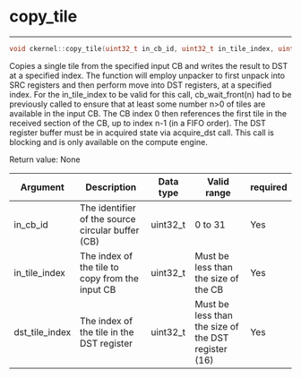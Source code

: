 # copy_tile

---
```cpp
void ckernel::copy_tile(uint32_t in_cb_id, uint32_t in_tile_index, uint32_t dst_tile_index)void ckernel::copy_tile(uint32_t in_cb_id, uint32_t in_tile_index, uint32_t dst_tile_index)
```

Copies a single tile from the specified input CB and writes the result to DST at a specified index. The function will employ unpacker to first unpack into SRC registers and then perform move into DST registers, at a specified index. For the in_tile_index to be valid for this call, cb_wait_front(n) had to be previously called to ensure that at least some number n>0 of tiles are available in the input CB. The CB index 0 then references the first tile in the received section of the CB, up to index n-1 (in a FIFO order). The DST register buffer must be in acquired state via acquire_dst call. This call is blocking and is only available on the compute engine.

Return value: None

| Argument       | Description                                       | Data type      | Valid range                                         | required       |
|----------------|---------------------------------------------------|----------------|-----------------------------------------------------|----------------|
| in_cb_id       | The identifier of the source circular buffer (CB) | uint32_t       | 0 to 31                                             | Yes            |
| in_tile_index  | The index of the tile to copy from the input CB   | uint32_t       | Must be less than the size of the CB                | Yes            |
| dst_tile_index | The index of the tile in the DST register         | uint32_t       | Must be less than the size of the DST register (16) | Yes            |
